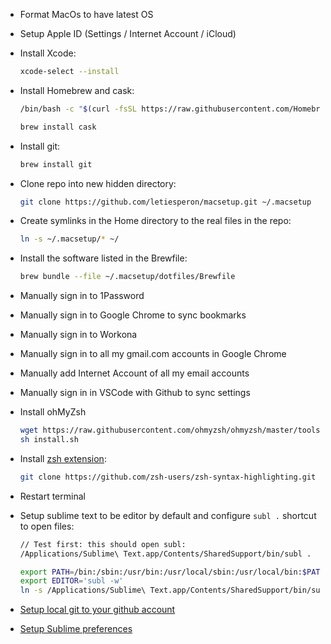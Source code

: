 * Format MacOs to have latest OS
* Setup Apple ID (Settings / Internet Account / iCloud)

* Install Xcode:
  ```bash
  xcode-select --install
  ```

* Install Homebrew and cask:
  ```bash
  /bin/bash -c "$(curl -fsSL https://raw.githubusercontent.com/Homebrew/install/HEAD/install.sh)"

  brew install cask
  ```

* Install git:
  ```bash
  brew install git
  ```

* Clone repo into new hidden directory:
  ```bash
  git clone https://github.com/letiesperon/macsetup.git ~/.macsetup
  ```

* Create symlinks in the Home directory to the real files in the repo:
  ```bash
  ln -s ~/.macsetup/* ~/
  ```

* Install the software listed in the Brewfile:
  ```bash
  brew bundle --file ~/.macsetup/dotfiles/Brewfile
  ```

* Manually sign in to 1Password
* Manually sign in to Google Chrome to sync bookmarks
* Manually sign in to Workona
* Manually sign in to all my gmail.com accounts in Google Chrome
* Manually add Internet Account of all my email accounts
* Manually sign in in VSCode with Github to sync settings

* Install ohMyZsh
  ```bash
  wget https://raw.githubusercontent.com/ohmyzsh/ohmyzsh/master/tools/install.sh
  sh install.sh
  ```

* Install [zsh extension](https://formulae.brew.sh/formula/zsh-syntax-highlighting):
  ```bash
  git clone https://github.com/zsh-users/zsh-syntax-highlighting.git ${ZSH_CUSTOM:-~/.oh-my-zsh/custom}/plugins/zsh-syntax-highlighting
  ```

* Restart terminal

* Setup sublime text to be editor by default and configure `subl .` shortcut to open files:
  ```bash
  // Test first: this should open subl:
  /Applications/Sublime\ Text.app/Contents/SharedSupport/bin/subl .

  export PATH=/bin:/sbin:/usr/bin:/usr/local/sbin:/usr/local/bin:$PATH
  export EDITOR='subl -w'
  ln -s /Applications/Sublime\ Text.app/Contents/SharedSupport/bin/subl /usr/local/bin/subl
  ```

* [Setup local git to your github account](https://gist.github.com/letiesperon/ce8217bc99195032f9dda3c67b424150)
* [Setup Sublime preferences](https://gist.github.com/letiesperon/7090a100902871cb2b9f6941a1f430ed)

